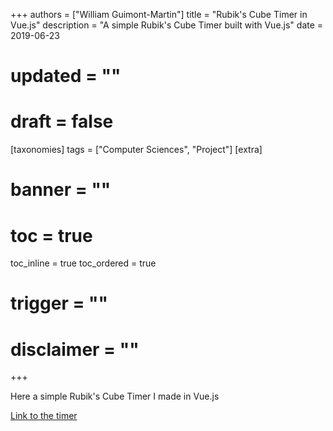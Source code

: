 +++
authors = ["William Guimont-Martin"]
title = "Rubik's Cube Timer in Vue.js"
description = "A simple Rubik's Cube Timer built with Vue.js"
date = 2019-06-23
# updated = ""
# draft = false
[taxonomies]
tags = ["Computer Sciences", "Project"]
[extra]
# banner = ""
# toc = true
toc_inline = true
toc_ordered = true
# trigger = ""
# disclaimer = ""
+++

Here a simple Rubik's Cube Timer I made in Vue.js

[Link to the timer](https://willguimont.github.io/cube_timer/)
